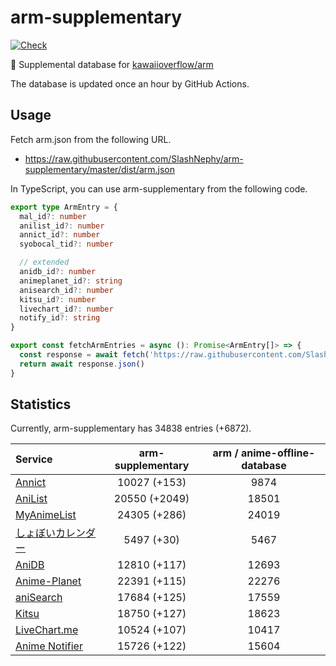 # arm-supplementary

[![Check](https://github.com/SlashNephy/arm-supplementary/actions/workflows/check-node.yml/badge.svg)](https://github.com/SlashNephy/arm-supplementary/actions/workflows/check-node.yml)

💊 Supplemental database for [kawaiioverflow/arm](https://github.com/kawaiioverflow/arm)

The database is updated once an hour by GitHub Actions.

## Usage

Fetch arm.json from the following URL.

- https://raw.githubusercontent.com/SlashNephy/arm-supplementary/master/dist/arm.json

In TypeScript, you can use arm-supplementary from the following code.

```TypeScript
export type ArmEntry = {
  mal_id?: number
  anilist_id?: number
  annict_id?: number
  syobocal_tid?: number

  // extended
  anidb_id?: number
  animeplanet_id?: string
  anisearch_id?: number
  kitsu_id?: number
  livechart_id?: number
  notify_id?: string
}

export const fetchArmEntries = async (): Promise<ArmEntry[]> => {
  const response = await fetch('https://raw.githubusercontent.com/SlashNephy/arm-supplementary/master/dist/arm.json')
  return await response.json()
}
```

## Statistics

Currently, arm-supplementary has 34838 entries (+6872).

| Service                                     | arm-supplementary | arm / anime-offline-database |
| :------------------------------------------ | :---------------: | :--------------------------: |
| [Annict](https://annict.com)                |   10027 (+153)    |             9874             |
| [AniList](https://anilist.co)               |   20550 (+2049)   |            18501             |
| [MyAnimeList](https://myanimelist.net)      |   24305 (+286)    |            24019             |
| [しょぼいカレンダー](https://cal.syoboi.jp) |    5497 (+30)     |             5467             |
| [AniDB](https://anidb.net)                  |   12810 (+117)    |            12693             |
| [Anime-Planet](https://anime-planet.com)    |   22391 (+115)    |            22276             |
| [aniSearch](https://anisearch.com)          |   17684 (+125)    |            17559             |
| [Kitsu](https://kitsu.io)                   |   18750 (+127)    |            18623             |
| [LiveChart.me](https://livechart.me)        |   10524 (+107)    |            10417             |
| [Anime Notifier](https://notify.moe)        |   15726 (+122)    |            15604             |
